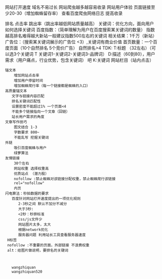 网站打开速度
域名不易过长
网站爬虫越多越容易收录
     网站用户体验
	 页面链接至少20-30（增加蜘蛛留存率）
查看百度爬虫网络日志
提高收录
       
排名
    点击率
	跳出率（跳出率越低网站质量越高）
	关键词：优化方向，面向用户
	   如何选择关键词
	    百度指数：（简单理解为用户在百度搜索某关键词的数量）
		指数越高排名难得越大新站一般建议指数500左右的关键词
		相关结果：1千万（新站）
		广告位：（搜索某关键词展示的广告位 <3）,关键词有商业价值
	    首页数量：一个百度页面（10个自然排名 5个竞价广告） 自然排名>4
	TDK:
	   T:标题 （32左右）（可以选3个关键词 T 关键词1-关键词2-关键词3-品牌词）
	   D:描述（60到80），用户需求（用户痛点，行业优势，包含关键词） 吧
	   K:关键词
	网站栏目（站内点击）
	
	锚文本
	    增加网站点击率
		增加用户停留时间
		增加蜘蛛爬行率（每一个链接都是蜘蛛的入口）
	高质量锚文本
	   文字与链接内容匹配
	   排名关键词匹配性
	   设置密度不能超过1% 一个页面<4
	   不能多个链接指向一个文章（回链）
	   站长用户需求的角度
	文章写作技巧  
	    图文结合 1-3
		字数要求 800~
		不能乱写 挖掘关键词
	外链
	    吸引百度蜘蛛与用户
		绿萝算法 
	友情链接
	    30个左右
		网站权重 选择权重高
		优质站点 （潜力股）
		nofollow :禁止蜘蛛对该链接分配权重，禁止蜘蛛爬行该链接
		rel="nofollow"
		内页
	闪电算法：秒拍数据的要求
	   百度针对网站打开速度提出的一项优化规则
	      2-3秒之间 默认不加分不减分 
		  大于3秒:
		  <2秒：秒排标准
		  css/js文件少
		  网站图片太多，太大
		  根据network优化
		  服务器问题 利用站长工具查看服务器速度    
	 H标签
	 nofollow :不重要的页面，外部链接 不浪费权重
	 alt：给图片做说明，要排名的关键词
	 
	       
	
	   wangzhiquan
	   wangzhiquan520